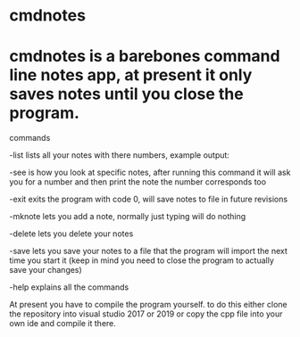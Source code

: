 # cmdnotes
cmdnotes is a barebones command line notes app, at present it only saves notes until you close the program.
========================================================================================================================================================================================

commands

-list lists all your notes with there numbers, example output:

-see is how you look at specific notes, after running this command it will ask you for a number and then print the note the number corresponds too

-exit exits the program with code 0, will save notes to file in future revisions

-mknote lets you add a note, normally just typing will do nothing

-delete lets you delete your notes

-save lets you save your notes to a file that the program will import the next time you start it (keep in mind you need to close the program to actually save your changes)

-help explains all the commands

At present you have to compile the program yourself. to do this either clone the repository into visual studio 2017 or 2019 or copy the cpp file into your own ide
and compile it there.
